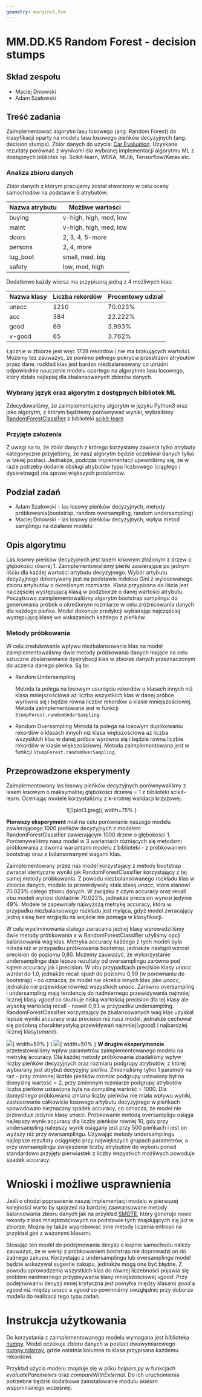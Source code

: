 ```yaml
---
geometry: margin=1.5cm
---
```

# MM.DD.K5 Random Forest - decision stumps

## Skład zespołu
- Maciej Dmowski
- Adam Szałowski

## Treść zadania
Zaimplementować algorytm lasu losowego (ang. Random Forest) do klasyfikacji oparty na modelu lasu losowego pieńków decyzyjnych (ang. decision stumps). Zbiór danych do użycia: [Car Evaluation](https://archive.ics.uci.edu/ml/datasets/Car+Evaluation). Uzyskane rezultaty porównać z wynikami dla wybranej implementacji algorytmu ML z dostępnych bibliotek np. Scikit-learn, WEKA, MLlib, Tensorflow/Keras etc.

### Analiza zbioru danych

Zbiór danych z którym pracujemy został stworzony w celu oceny samochodów na podstawie 6 atrybutów:


| Nazwa atrybutu | Możliwe wartości |
| -------- | -------- |
| buying     |   v-high, high, med, low   |
|  maint  |   v-high, high, med, low   |
|  doors |    2, 3, 4, 5-more  |
|  persons |   2, 4, more   |
|  lug_boot |   small, med, big   |
|  safety |   low, med, high   |

Dodatkowo każdy wiersz ma przypisaną jedną z 4 możliwych klas:


| Nazwa klasy | Liczba rekordów | Procentowy udział |
| -------- | -------- | -------- |
| unacc     | 1210     | 70.023%     |
| acc     | 384     | 22.222%     |
| good    | 69     | 3.993%     |
| v-good    | 65     | 3.762%     |

Łącznie w zbiorze jest więc 1728 rekordów i nie ma brakujących wartości. Możemy też zauważyć, że pomimo pełnego pokrycia przestrzeni atrybutów przez dane, rozkład klas jest bardzo niezbalansowany co utrudni odpowiednie nauczenie modelu opartego na algorytmie lasu losowego, który działa najlepiej dla zbalansowanych zbiorów danych.

### Wybrany język oraz algorytm z dostępnych bibliotek ML

Zdecydowaliśmy, że zaimplementujemy algorytm w języku Python3 oraz jako algorytm, z którym będziemy porównywać wyniki, wybraliśmy [RandomForestClassifier](https://scikit-learn.org/stable/modules/generated/sklearn.ensemble.RandomForestClassifier.html) z biblioteki [scikit-learn](https://scikit-learn.org/)

### Przyjęte założenia

Z uwagi na to, że zbiór danych z którego korzystamy zawiera tylko atrybuty kategoryczne przyjeliśmy, że nasz algorytm będzie oczekiwał danych tylko w takiej postaci. Jednakże, podczas implementacji upewniliśmy się, że w razie potrzeby dodanie obsługi atrybutów typu liczbowego (ciągłego i dyskretnego) nie sprawi większych problemów.


## Podział zadań
- Adam Szałowski - las losowy pieńków decyzyjnych, metody próbkowania(bootstrap, random oversampling, random undersampling)
- Maciej Dmowski - las losowy pieńków decyzyjnych, wpływ metod samplingu na działanie modelu  

## Opis algorytmu
Las losowy pieńków decyzyjnych jest lasem losowym złożonym z drzew o głębokości równej 1. Zaimplementowaliśmy pieńki zawierające po jednym liściu dla każdej wartości artybutu decyzyjnego. Wybór artybutu decyzyjnego dokonywany jest na podstawie indeksu Gini z wylosowanego zbioru artybutów o określonym  rozmiarze. Klasa przypisana do liścia jest najczęściej występującą klasą w podzbiorze o danej wartości atrybutu. Początkowo zaimplementowaliśmy algorytm bootstrap samplingu do generowania próbek o określonym rozmiarze w celu zróżnicowania danych dla każdego pieńka. 
Model dokonuje predykcji wybierając najczęściej występującą klasę we wskazaniach każdego z pieńków. 

### Metody próbkowania

W celu zredukowania wpływu niezbalansowania klas na model zaimplementowaliśmy dwie metody próbkowania danych mające na celu sztuczne zbalansowanie dystrybucji klas w zbiorze danych przeznaczonym do uczenia danego pieńka. Są to:

- Random Undersampling

    Metoda ta polega na losowym usunięciu rekordów o klasach innych niż klasa mniejszościowa aż    liczba wszystkich klas w danej próbce wyrówna się i będzie równa liczbie rekordów o klasie mniejszościowej.
    Metoda zaimplementowana jest w funkcji ```StumpForest.randomUnderSampling```.
    
- Random Oversampling
    Metoda ta polega na losowym duplikowaniu rekordów o klasach innych niż klasa większościowa aż liczba wszystkich klas w danej próbce wyrówna się i będzie równa liczbie rekordów w klasie większościowej.
    Metoda zaimplementowana jest w funkcji ```StumpForest.randomOverSampling```.

## Przeprowadzone eksperymenty
Zaimplementowany las losowy pieńków decyzyjnych porównywaliśmy z lasem losowym o maksymalnej głębokości drzewa = 1 z biblioteki scikit-learn. Oceniając modele korzystaliśmy z k-krotnej walidacji krzyżowej.

<center> ![](plot3.jpeg){ width=75% } </center>

**Pierwszy eksperyment** miał na celu porównanie naszego modelu zawierającego 1000 pieńków decyzyjnych z modelem RandomForestClassifier zawierającym 1000 drzew o głębokości 1. Porównywaliśmy nasz model w 3 wariantach różniących się metodami próbkowania z dwoma wariantami modelu z biblioteki - z próbkowaniem bootstrap oraz z balansowanymi wagami klas.

Zaimplementowany przez nas model korzystający z metody bootstrap zwracał identyczne wyniki jak RandomForestClassifier korzystający z tej samej metody próbkowania. Z powodu niezbalansowanego rozkładu klas w zbiorze danych, modele te przewidywały stale klasę *unacc*, która stanowi 70.023% całego zbioru danych. W związku z czym accuracy oraz recall obu modeli wynosi dokładnie 70.023%, jednakże precision wynosi jedynie 49%. Modele te zapewniały najwyższą metrykę accuracy, która w przypadku niezbalansowego rozkładu jest myląca, gdyż model zwracający jedną klasę bez względu na wejście nie pomaga w klasyfikacji.

W celu wyeliminowania stałego zwracania jednej klasy wprowadziliśmy dwie metody próbkowania a w RandomForestClassifier użyliśmy opcji balansowania wag klas. Metryka accuracy każdego z tych modeli była niższa niż w przypadku próbkowania bootstrap, jednakże nastąpił wzrost precision do poziomu 0,80. Możemy zauważyć, że wykorzystanie undersamplingu daje lepsze rezultaty od oversamplingu zarówno pod kątem accuracy jak i precision. W obu przypadkach precision klasy *unacc* wzrósł do 1.0, jednakże recall spadł do poziomu 0,59 (w porównaniu do bootstrap) - co oznacza, że model nie określa innych klas jako *unacc*, jednakże nie przewiduje również wszystkich *unacc*. Zarówno oversampling i undersampling mają tendencję do nadmiernego przewidywania najmniej licznej klasy *vgood* co skutkuje niską wartością precision dla tej klasy ale wysoką wartością recall - nawet 0,93 w przypadku undersampling. RandomForestClassifier korzystający ze zbalansowanych wag klas uzyskał lepsze wyniki accuracy oraz precision niż nasz model, jednakże cechował się podobną charakterystyką przewidywań najmniej(*vgood*) i najbardziej licznej klasy(*unacc*).

![](plot1.jpeg){ width=50% } \ ![](plot2.jpeg){ width=50% }
**W drugim eksperymencie** przetestowaliśmy wpływ parametrów zaimplementowanego modelu na metrykę accuracy. 
Dla każdej metody próbkowania zbadaliśmy wpływ liczby pieńków decyzyjnych oraz rozmiaru podgrupy atrybutów, z której wybierany jest atrybut decyzyjny pieńka. Zmienialiśmy tylko 1 parametr na raz - przy zmiennej liczbie pieńków rozmiar podgrupy ustawiony był na domyślną wartość = 2, przy zmiennym rozmiarze podgrupy atrybutów liczba pieńków ustawiona była na domyślną wartość = 1000.
Dla domyślnego próbkowania zmiana liczby pieńków nie miała wpływu wyniki, zastosowanie całkowicie losowego artybutu decyzyjnego w pieńkach spowodowało nieznaczny spadek accuracy, co oznacza, że model nie przewiduje jedynie klasy *unacc*. 
Próbkowanie metodą oversampligu osiąga najlepszy wynik accuracy dla liczby pieńków równej 10, gdy przy undersampling nalepszy wynik osiągany jest przy 500 pieńkach i jest on wyższy niż przy oversamplingu. Używając metody undersamplingu najlepsze rezultaty osiągnięto przy największych grupach parametrów, a przy oversamplingu zwiększenie liczby atrybutów do wyboru ponad standardowo przyjęty pierwiastek z liczby wszystkich możliwych powoduje spadek accuracy.

# Wnioski i możliwe usprawnienia

Jeśli o chodzi poprawienie naszej implementacji modelu w pierwszej kolejności warto by spojrzeć na bardziej zaawansowane metody balansowania zbioru danych jak na przykład [SMOTE](https://arxiv.org/abs/1106.1813), który generuje nowe rekordy z klas mniejszościowych na podstawie tych znajdujących się juz w zbiorze. Można by także wypróbować inne metody liczenia entropii na przykład gini z ważonymi klasami.

Stosując ten model do podejmowania decyzji o kupnie samochodu należy zauważyć, że w wersji z próbkowaniem bootstrap nie doprowadzi on do żadnego zakupu. Korzystając z undersamplingu lub oversamplingu model będzie wskazywał sugestie zakupu, jednakże mogą one być błędne. Z powodu sprowadzenia wszystkich klas do równej liczebności pojawia się problem nadmiernego przypisywania klasy mniejszościowej *vgood*. Przy podejmowaniu decyzji mniej krytyczna jest pomyłka między klasami *good* a *vgood* niż między *unacc* a *vgood* co powinniśmy uwzględnić przy doborze modelu do realizacji tego typu zadań.

# Instrukcja użytkowania

Do korzystania z zaimplementowanego modelu wymagana jest biblioteka [numpy](https://numpy.org/). Model oczekuje zbioru danych w postaci dwuwymiarowego [numpy.ndarray](https://numpy.org/doc/stable/reference/arrays.ndarray.html), gdzie ostatnia kolumna to klasa przypisana każdemu rekordowi.

Przykład użycia modelu znajduje się w pliku *helpers.py* w funkcjach *evaluateParameters* oraz *compareWithExternal*. Do ich uruchomienia potrzebne będzie dodatkowe zainstalowanie modułu *sklearn* wspomnianego wcześniej.
